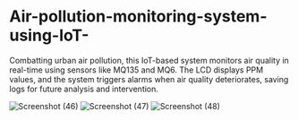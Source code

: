 # Air-pollution-monitoring-system-using-IoT-
Combatting urban air pollution, this IoT-based system monitors air quality in real-time using sensors like MQ135 and MQ6. The LCD displays PPM values, and the system triggers alarms when air quality deteriorates, saving logs for future analysis and intervention.

![Screenshot (46)](https://github.com/saimeghana2003/Air-pollution-monitoring-system-using-IoT-/assets/140418387/fa4f95a6-7849-4893-832e-b1ee7393fd0e)
![Screenshot (47)](https://github.com/saimeghana2003/Air-pollution-monitoring-system-using-IoT-/assets/140418387/c36f581b-7f9e-490d-8eee-9f71337de874)
![Screenshot (48)](https://github.com/saimeghana2003/Air-pollution-monitoring-system-using-IoT-/assets/140418387/cc8b05e3-2615-4fda-8ca7-f5e6851ef77c)
